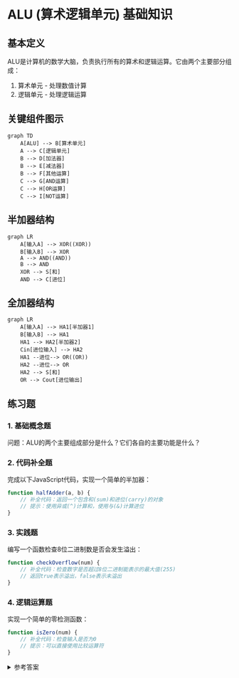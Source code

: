 # ALU (算术逻辑单元) 基础知识

## 基本定义
ALU是计算机的数学大脑，负责执行所有的算术和逻辑运算。它由两个主要部分组成：
1. 算术单元 - 处理数值计算
2. 逻辑单元 - 处理逻辑运算

## 关键组件图示

```mermaid
graph TD
    A[ALU] --> B[算术单元]
    A --> C[逻辑单元]
    B --> D[加法器]
    B --> E[减法器]
    B --> F[其他运算]
    C --> G[AND运算]
    C --> H[OR运算]
    C --> I[NOT运算]
```


## 半加器结构

```mermaid
graph LR
    A[输入A] --> XOR((XOR))
    B[输入B] --> XOR
    A --> AND((AND))
    B --> AND
    XOR --> S[和]
    AND --> C[进位]
```


## 全加器结构

```mermaid
graph LR
    A[输入A] --> HA1[半加器1]
    B[输入B] --> HA1
    HA1 --> HA2[半加器2]
    Cin[进位输入] --> HA2
    HA1 --进位--> OR((OR))
    HA2 --进位--> OR
    HA2 --> S[和]
    OR --> Cout[进位输出]
```


## 练习题

### 1. 基础概念题
问题：ALU的两个主要组成部分是什么？它们各自的主要功能是什么？

### 2. 代码补全题
完成以下JavaScript代码，实现一个简单的半加器：

```javascript
function halfAdder(a, b) {
    // 补全代码：返回一个包含和(sum)和进位(carry)的对象
    // 提示：使用异或(^)计算和，使用与(&)计算进位
}
```


### 3. 实践题
编写一个函数检查8位二进制数是否会发生溢出：

```javascript
function checkOverflow(num) {
    // 补全代码：检查数字是否超过8位二进制能表示的最大值(255)
    // 返回true表示溢出，false表示未溢出
}
```


### 4. 逻辑运算题
实现一个简单的零检测函数：

```javascript
function isZero(num) {
    // 补全代码：检查输入是否为0
    // 提示：可以直接使用比较运算符
}
```


<details>
<summary>参考答案</summary>

1. 基础概念题答案：
- 算术单元：负责加减等数值计算
- 逻辑单元：负责AND、OR、NOT等逻辑运算

2. 半加器代码：
```javascript
function halfAdder(a, b) {
    return {
        sum: a ^ b,
        carry: a & b
    };
}
```


3. 溢出检查：
```javascript
function checkOverflow(num) {
    return num > 255;
}
```


4. 零检测：
```javascript
function isZero(num) {
    return num === 0;
}
```

</details>